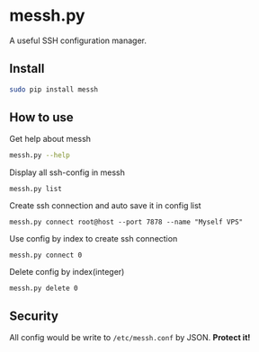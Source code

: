 # messh.py

A useful SSH configuration manager.

## Install

```bash
sudo pip install messh
```

## How to use

Get help about messh

```bash
messh.py --help
```

Display all ssh-config in messh

```
messh.py list
```

Create ssh connection and auto save it in config list

```
messh.py connect root@host --port 7878 --name "Myself VPS"
```

Use config by index to create ssh connection

```
messh.py connect 0
```

Delete config by index(integer)

```
messh.py delete 0
```

## Security

All config would be write to `/etc/messh.conf` by JSON. **Protect it!**
